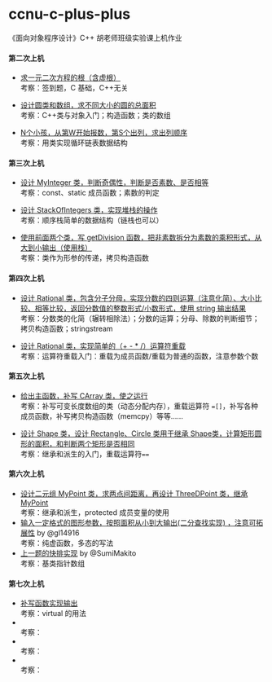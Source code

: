 # ccnu-c-plus-plus
《面向对象程序设计》C++ 胡老师班级实验课上机作业

#### 第二次上机

* [求一元二次方程的根（含虚根）](https://github.com/wwyqianqian/ccnu-c-plus-plus/blob/master/unit1-C/quadratic-equation.cpp) <br>考察：签到题，C 基础，C++无关

* [设计圆类和数组，求不同大小的圆的总面积](https://github.com/wwyqianqian/ccnu-c-plus-plus/blob/master/unit2-class-and-object/Circles.cpp) <br>考察：C++类与对象入门；构造函数；类的数组

* [N个小孩，从第W开始报数，第S个出列，求出列顺序](https://github.com/wwyqianqian/ccnu-c-plus-plus/blob/master/unit2-class-and-object/foo.cpp) <br>考察：用类实现循环链表数据结构 

#### 第三次上机

* [设计 MyInteger 类，判断奇偶性，判断是否素数、是否相等](https://github.com/wwyqianqian/ccnu-c-plus-plus/blob/master/unit3-constructor/MyInteger.cpp) <br>考察：const、static 成员函数；素数的判定
  
* [设计 StackOfIntegers 类，实现堆栈的操作](https://github.com/wwyqianqian/ccnu-c-plus-plus/blob/master/unit3-constructor/StackOfIntegers.cpp) <br>考察：顺序栈简单的数据结构（链栈也可以）
  
* [使用前面两个类，写 getDivision 函数，把非素数拆分为素数的乘积形式，从大到小输出（使用栈）](https://github.com/wwyqianqian/ccnu-c-plus-plus/blob/master/unit3-constructor/GetDivision.cpp) <br>考察：类作为形参的传递，拷贝构造函数

#### 第四次上机

* [设计 Rational 类，包含分子分母，实现分数的四则运算（注意化简）、大小比较、相等比较，返回分数值的整数形式/小数形式，使用 string 输出结果](https://github.com/wwyqianqian/ccnu-c-plus-plus/blob/master/unit4-overload-operator/Rational.cpp) <br>考察：分数类的化简（辗转相除法）；分数的运算；分母、除数的判断细节；拷贝构造函数；stringstream
  
* [设计 Rational 类，实现简单的（+ - * /）运算符重载](https://github.com/wwyqianqian/ccnu-c-plus-plus/blob/master/unit4-overload-operator/overloadOperator.cpp) <br>考察：运算符重载入门：重载为成员函数/重载为普通的函数，注意参数个数

#### 第五次上机

* [给出主函数，补写 CArray 类，使之运行](https://github.com/wwyqianqian/ccnu-c-plus-plus/blob/master/unit4-overload-operator/CArray.cpp) <br>考察：补写可变长度数组的类（动态分配内存），重载运算符 ```=[]```，补写各种成员函数，补写拷贝构造函数（memcpy）等等……
  
* [设计 Shape 类，设计 Rectangle、Circle 类用于继承 Shape类，计算矩形圆形的面积，和判断两个矩形是否相同](https://github.com/wwyqianqian/ccnu-c-plus-plus/blob/master/unit5-inheritance/Shape.cpp) <br>考察：继承和派生的入门，重载运算符```==```  

#### 第六次上机

* [设计二元组 MyPoint 类，求两点间距离，再设计 ThreeDPoint 类，继承  MyPoint](https://github.com/wwyqianqian/ccnu-c-plus-plus/blob/master/unit5-inheritance/ThreeDPoint.cpp) <br>考察：继承和派生，protected 成员变量的使用
* [输入一定格式的图形参数，按照面积从小到大输出(二分查找实现) ，注意可拓展性](https://github.com/wwyqianqian/ccnu-c-plus-plus/blob/master/unit6-polymorphism/ShapeRCT.cpp) by @gl14916 <br>考察：纯虚函数，多态的写法
* [上一题的快排实现](https://github.com/wwyqianqian/ccnu-c-plus-plus/blob/master/unit6-polymorphism/Makito-Shapes.cpp) by @SumiMakito<br>考察：基类指针数组

#### 第七次上机

* [补写函数实现输出](https://github.com/wwyqianqian/ccnu-c-plus-plus/blob/master/unit6-polymorphism/DoFun.cpp) <br>考察：virtual 的用法
* []() <br>考察：
* []() <br>考察：
* []() <br>考察：